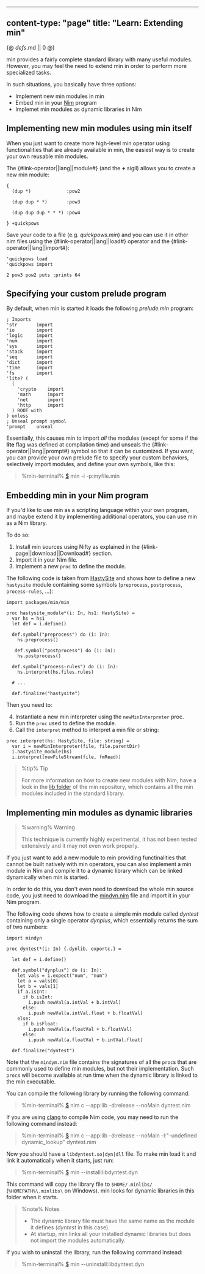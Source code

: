-----
content-type: "page"
title: "Learn: Extending min"
-----
{@ _defs_.md || 0 @}

min provides a fairly complete standard library with many useful modules. However, you may feel the need to extend min in order to perform more specialized tasks.

In such situations, you basically have three options:

* Implement new min modules in min
* Embed min in your [Nim](https://nim-lang.org) program
* Implemet min modules as dynamic libraries in Nim

## Implementing new min modules using min itself

When you just want to create more high-level min operator using functionalities that are already available in min, the easiest way is to create your own reusable min modules.

The {#link-operator||lang||module#} (and the **+** sigil) allows you to create a new min module:

```
{
  (dup *)             :pow2

  (dup dup * *)       :pow3

  (dup dup dup * * *) :pow4
  
} +quickpows

```

Save your code to a file (e.g. *quickpows.min*) and you can use it in other nim files using the {#link-operator||lang||load#} operator and the {#link-operator||lang||import#}:

```
'quickpows load
'quickpows import

2 pow3 pow2 puts ;prints 64
```

## Specifying your custom prelude program

By default, when min is started it loads the following *prelude.min* program:

```
; Imports
'str       import
'io        import
'logic     import
'num       import
'sys       import
'stack     import
'seq       import
'dict      import
'time      import
'fs        import
'lite? (
  (
    'crypto    import
    'math      import
    'net       import
    'http      import
  ) ROOT with
) unless
; Unseal prompt symbol
'prompt    unseal
```

Essentially, this causes min to import *all* the modules (except for some if the **lite** flag was defined at compilation time) and unseals the {#link-operator||lang||prompt#} symbol so that it can be customized. If you want, you can provide your own prelude file to specify your custom behaviors, selectively import modules, and define your own symbols, like this:

> %min-terminal%
> [$](class:prompt) min -i -p:myfile.min

## Embedding min in your Nim program

If you'd like to use min as a scripting language within your own program, and maybe extend it by implementing additional operators, you can use min as a Nim library.

To do so:

1. Install min sources using Nifty as explained in the {#link-page||download||Download#} section.
2. Import it in your Nim file.
3. Implement a new `proc` to define the module.

The following code is taken from [HastySite](https://github.com/h3rald/hastysite) and shows how to define a new `hastysite` module containing some symbols (`preprocess`, `postprocess`, `process-rules`, ...):

```
import packages/min/min

proc hastysite_module*(i: In, hs1: HastySite) =
  var hs = hs1
  let def = i.define()
  
  def.symbol("preprocess") do (i: In):
    hs.preprocess()

   def.symbol("postprocess") do (i: In):
    hs.postprocess()

  def.symbol("process-rules") do (i: In):
    hs.interpret(hs.files.rules)

  # ...

  def.finalize("hastysite")
```

Then you need to:

4. Instantiate a new min interpreter using the `newMinInterpreter` proc.
5. Run the `proc` used to define the module.
6. Call the `interpret` method to interpret a min file or string:

```
proc interpret(hs: HastySite, file: string) =
  var i = newMinInterpreter(file, file.parentDir)
  i.hastysite_module(hs)
  i.interpret(newFileStream(file, fmRead))
```

> %tip%
> Tip
> 
> For more information on how to create new modules with Nim, have a look in the [lib folder](https://github.com/h3rald/min/tree/master/lib) of the min repository, which contains all the min modules included in the standard library.


## Implementing min modules as dynamic libraries

> %warning%
> Warning
> 
> This technique is currently highly experimental, it has not been tested extensively and it may not even work properly.

If you just want to add a new module to min providing functinalities that cannot be built natively with min operators, you can also implement a min module in Nim and compile it to a dynamic library which can be linked dynamically when min is started.

In order to do this, you don't even need to download the whole min source code, you just need to download the [mindyn.nim](https://github.com/h3rald/min/blob/master/mindyn.nim) file and import it in your Nim program. 

The following code shows how to create a simple min module called *dyntest* containing only a single operator *dynplus*, which essentially returns the sum of two numbers:

```
import mindyn

proc dyntest*(i: In) {.dynlib, exportc.} =

  let def = i.define()

  def.symbol("dynplus") do (i: In):
    let vals = i.expect("num", "num")
    let a = vals[0]
    let b = vals[1]
    if a.isInt:
      if b.isInt:
        i.push newVal(a.intVal + b.intVal)
      else:
        i.push newVal(a.intVal.float + b.floatVal)
    else:
      if b.isFloat:
        i.push newVal(a.floatVal + b.floatVal)
      else:
        i.push newVal(a.floatVal + b.intVal.float)

  def.finalize("dyntest")
```

Note that the `mindym.nim` file contains the signatures of all the `proc`s that are commonly used to define min modules, but not their implementation. Such `proc`s will become available at run time when the dynamic library is linked to the min executable.

You can compile the following library by running the following command:

> %min-terminal%
> [$](class:prompt) nim c \-\-app:lib -d:release \-\-noMain dyntest.nim

If you are using [clang](https://clang.llvm.org/) to compile Nim code, you may need to run the following command instead:

> %min-terminal%
> [$](class:prompt) nim c \-\-app:lib -d:release \-\-noMain  -l:&#34;-undefined dynamic\_lookup&#34; dyntest.nim

Now you should have a `libdyntest.so|dyn|dll` file. To make min load it and link it automatically when it starts, just run:

> %min-terminal%
> [$](class:prompt) min \-\-install:libdyntest.dyn

This command will copy the library file to `$HOME/.minlibs/` (`%HOMEPATH%\.minlibs\` on Windows). min looks for dynamic libraries in this folder when it starts.

> %note%
> Notes
> 
> * The dynamic library file must have the same name as the module it defines (*dyntest* in this case).
> * At startup, min links all your installed dynamic libraries but does not import the modules automatically.

If you wish to uninstall the library, run the following command instead:

> %min-terminal%
> [$](class:prompt) min \-\-uninstall:libdyntest.dyn

